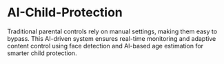 # AI-Child-Protection
Traditional parental controls rely on manual settings, making them easy to bypass. This AI-driven system ensures real-time monitoring and adaptive content control using face detection and AI-based age estimation for smarter child protection.
